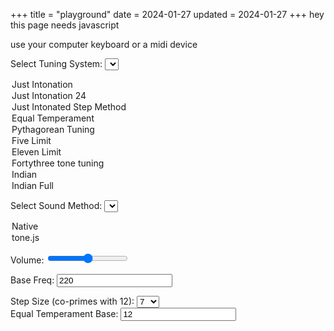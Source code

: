 +++
title = "playground"
date = 2024-01-27
updated = 2024-01-27
+++
<noscript> hey this page needs javascript</noscript>
<script src="https://cdnjs.cloudflare.com/ajax/libs/tone/14.8.49/Tone.js" integrity="sha512-jduERlz7En1IUZR54bqzpNI64AbffZWR//KJgF71SJ8D8/liKFZ+s1RxmUmB+bhCnIfzebdZsULwOrbVB5f3nQ==" crossorigin="anonymous" referrerpolicy="no-referrer"></script>
<script src="https://requirejs.org/docs/release/2.3.6/minified/require.js" crossorigin="anonymous" referrerpolicy="no-referrer"></script>
<script type="module" src="/js/playground.js"></script>
use your computer keyboard or a midi device

<label for="tuningSelect">Select Tuning System:</label>
<select id="tuningSelect" name="tuningSelect" onchange="tuningSelectOnChange()">
  <option value="JustIntonation">Just Intonation</option>
  <option value="JustIntonation24">Just Intonation 24</option>
  <option value="StepMethod">Just Intonated Step Method</option>
  <option value="EqualTemperament">Equal Temperament</option>
  <option value="PythagoreanTuning">Pythagorean Tuning</option>
  <option value="FiveLimit">Five Limit</option>
  <option value="ElevenLimit">Eleven Limit</option>
  <option value="FortythreeTone">Fortythree tone tuning</option>
  <option value="Indian">Indian</option>
  <option value="IndianFull">Indian Full</option>
  <!--option value="meantone_temperament">Meantone Temperament</option>
  <option value="well_temperament">Well Temperament</option>
  <option value="equal_temperament">Equal Temperament</option-->
</select>

<label for="soundMethod">Select Sound Method:</label>
<select id="soundMethod" name="soundMethod">
  <option value="native">Native</option>
  <option value="tone.js">tone.js</option>
</select>


Volume: <input type="range" id="volumeSlider" min="0" max="1" step="0.01" value="0.5">

Base Freq: <input id="baseFreq" value="220">

<div id="stepSizeContainer" style="display: block;">
    <label for="stepSize">Step Size (co-primes with 12):</label>
    <select id="stepSize">
        <option value="1">1</option>
        <option value="5">5</option>
        <option value="7" selected>7</option>
        <option value="11">11</option>
    </select>
</div>

<div id="equalTemperamentBaseContainer" style="display: block;">
    <label for="equalTemperamentBase">Equal Temperament Base:</label>
    <input id="equalTemperamentBase" value="12">
</div>

<div id="logContainer"></div>
